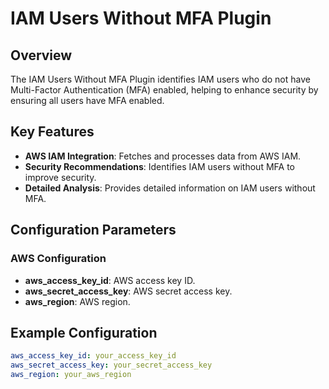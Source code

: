 # IAM Users Without MFA Plugin

## Overview

The IAM Users Without MFA Plugin identifies IAM users who do not have Multi-Factor Authentication (MFA) enabled, helping to enhance security by ensuring all users have MFA enabled.

## Key Features

- **AWS IAM Integration**: Fetches and processes data from AWS IAM.
- **Security Recommendations**: Identifies IAM users without MFA to improve security.
- **Detailed Analysis**: Provides detailed information on IAM users without MFA.

## Configuration Parameters

### AWS Configuration

- **aws_access_key_id**: AWS access key ID.
- **aws_secret_access_key**: AWS secret access key.
- **aws_region**: AWS region.

## Example Configuration

```yaml
aws_access_key_id: your_access_key_id
aws_secret_access_key: your_secret_access_key
aws_region: your_aws_region
```